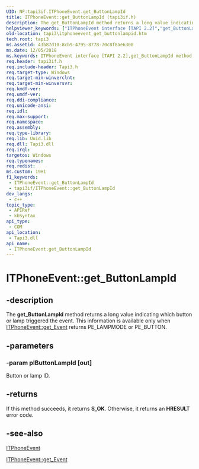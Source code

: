 ```yaml
---
UID: NF:tapi3if.ITPhoneEvent.get_ButtonLampId
title: ITPhoneEvent::get_ButtonLampId (tapi3if.h)
description: The get_ButtonLampId method returns a long value indicating which button or lamp triggered the event. This information is available only when ITPhoneEvent::get_Event returns PE_LAMPMODE or PE_BUTTON.
helpviewer_keywords: ["ITPhoneEvent interface [TAPI 2.2]","get_ButtonLampId method","ITPhoneEvent.get_ButtonLampId","ITPhoneEvent::get_ButtonLampId","_tapi3_itphoneevent_get_buttonlampid","get_ButtonLampId","get_ButtonLampId method [TAPI 2.2]","get_ButtonLampId method [TAPI 2.2]","ITPhoneEvent interface","tapi3.itphoneevent_get_buttonlampid","tapi3if/ITPhoneEvent::get_ButtonLampId"]
old-location: tapi3\itphoneevent_get_buttonlampid.htm
tech.root: tapi3
ms.assetid: 43b87d10-8cb9-4795-8778-70c8f8ae6300
ms.date: 12/05/2018
ms.keywords: ITPhoneEvent interface [TAPI 2.2],get_ButtonLampId method, ITPhoneEvent.get_ButtonLampId, ITPhoneEvent::get_ButtonLampId, _tapi3_itphoneevent_get_buttonlampid, get_ButtonLampId, get_ButtonLampId method [TAPI 2.2], get_ButtonLampId method [TAPI 2.2],ITPhoneEvent interface, tapi3.itphoneevent_get_buttonlampid, tapi3if/ITPhoneEvent::get_ButtonLampId
req.header: tapi3if.h
req.include-header: Tapi3.h
req.target-type: Windows
req.target-min-winverclnt: 
req.target-min-winversvr: 
req.kmdf-ver: 
req.umdf-ver: 
req.ddi-compliance: 
req.unicode-ansi: 
req.idl: 
req.max-support: 
req.namespace: 
req.assembly: 
req.type-library: 
req.lib: Uuid.lib
req.dll: Tapi3.dll
req.irql: 
targetos: Windows
req.typenames: 
req.redist: 
ms.custom: 19H1
f1_keywords:
 - ITPhoneEvent::get_ButtonLampId
 - tapi3if/ITPhoneEvent::get_ButtonLampId
dev_langs:
 - c++
topic_type:
 - APIRef
 - kbSyntax
api_type:
 - COM
api_location:
 - Tapi3.dll
api_name:
 - ITPhoneEvent.get_ButtonLampId
---
```


# ITPhoneEvent::get_ButtonLampId


## -description

The 
<b>get_ButtonLampId</b> method returns a long value indicating which button or lamp triggered the event. This information is available only when 
<a href="https://docs.microsoft.com/windows/desktop/api/tapi3if/nf-tapi3if-itphoneevent-get_event">ITPhoneEvent::get_Event</a> returns PE_LAMPMODE or PE_BUTTON.

## -parameters

### -param plButtonLampId [out]

Button or lamp ID.

## -returns

If this method succeeds, it returns <b xmlns:loc="http://microsoft.com/wdcml/l10n">S_OK</b>. Otherwise, it returns an <b xmlns:loc="http://microsoft.com/wdcml/l10n">HRESULT</b> error code.

## -see-also

<a href="https://docs.microsoft.com/windows/desktop/api/tapi3if/nn-tapi3if-itphoneevent">ITPhoneEvent</a>



<a href="https://docs.microsoft.com/windows/desktop/api/tapi3if/nf-tapi3if-itphoneevent-get_event">ITPhoneEvent::get_Event</a>

